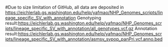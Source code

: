 #Due to size limitation of GitHub, all data are deposited in https://eichlerlab.gs.washington.edu/help/yafmao/NHP_Genomes_scripts/lineage_specific_SV_with_annotation
Genotyping result:https://eichlerlab.gs.washington.edu/help/yafmao/NHP_Genomes_scripts/lineage_specific_SV_with_annotation/all_genotypes.vcf.gz
Annotation result:https://eichlerlab.gs.washington.edu/help/yafmao/NHP_Genomes_scripts/lineage_specific_SV_with_annotation/asmsv_svpop_panPri.vcf.anno.bed
